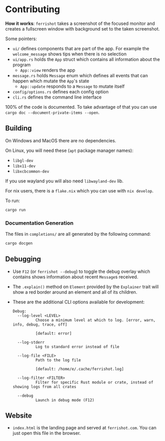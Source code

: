 # Contributing

**How it works**: `ferrishot` takes a screenshot of the focused monitor and creates a fullscreen window with background set to the taken screenshot.

Some pointers:

- `ui/` defines components that are part of the app. For example the `welcome_message` shows tips when there is no selection
- `ui/app.rs` holds the `App` struct which contains all information about the program
  - `App::view` renders the app
- `message.rs` holds `Message` enum which defines all events that can happen which mutate the `App`'s state
  - `App::update` responds to a `Message` to mutate itself
- `config/options.rs` defines each config option
- `cli.rs` defines the command line interface

100% of the code is documented. To take advantage of that you can use `cargo doc --document-private-items --open`.

## Building

On Windows and MacOS there are no dependencies.

On Linux, you will need these (`apt` package manager names):

- `libgl-dev`
- `libx11-dev`
- `libxcbcommon-dev`

If you use wayland you will also need `libwayland-dev` lib.

For nix users, there is a `flake.nix` which you can use with `nix develop`.

To run:

```sh
cargo run
```

### Documentation Generation

The files in `completions/` are all generated by the following command:

```sh
cargo docgen
```

## Debugging

- Use `F12` (or `ferrishot --debug`) to toggle the debug overlay which contains shows information about recent `Message`s received.
- The `.explain()` method on `Element` provided by the `Explainer` trait will show a red border around an element and all of its children.
- These are the additional CLI options available for development:

  ```
  Debug:
    --log-level <LEVEL>
            Choose a minimum level at which to log. [error, warn, info, debug, trace, off]

            [default: error]

    --log-stderr
            Log to standard error instead of file

    --log-file <FILE>
            Path to the log file

            [default: /home/e/.cache/ferrishot.log]

    --log-filter <FILTER>
            Filter for specific Rust module or crate, instead of showing logs from all crates

    --debug
            Launch in debug mode (F12)
  ```

## Website

- `index.html` is the landing page and served at `ferrishot.com`. You can just open this file in the browser.
